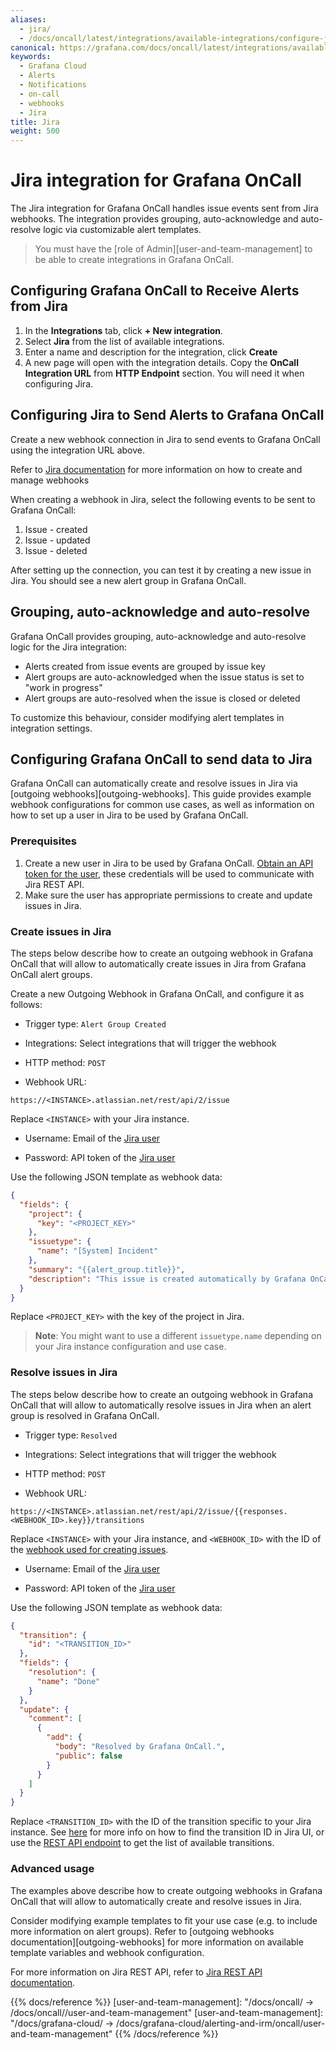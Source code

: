 ```yaml
---
aliases:
  - jira/
  - /docs/oncall/latest/integrations/available-integrations/configure-jira/
canonical: https://grafana.com/docs/oncall/latest/integrations/available-integrations/configure-jira/
keywords:
  - Grafana Cloud
  - Alerts
  - Notifications
  - on-call
  - webhooks
  - Jira
title: Jira
weight: 500
---
```


# Jira integration for Grafana OnCall

The Jira integration for Grafana OnCall handles issue events sent from Jira webhooks.
The integration provides grouping, auto-acknowledge and auto-resolve logic via customizable alert templates.

> You must have the [role of Admin][user-and-team-management] to be able to create integrations in Grafana OnCall.

## Configuring Grafana OnCall to Receive Alerts from Jira

1. In the **Integrations** tab, click **+ New integration**.
2. Select **Jira** from the list of available integrations.
3. Enter a name and description for the integration, click **Create**
4. A new page will open with the integration details. Copy the **OnCall Integration URL** from **HTTP Endpoint** section. You will need it when configuring Jira.

## Configuring Jira to Send Alerts to Grafana OnCall

Create a new webhook connection in Jira to send events to Grafana OnCall using the integration URL above.

Refer to [Jira documentation](https://developer.atlassian.com/server/jira/platform/webhooks/) for more information on how to create and manage webhooks

When creating a webhook in Jira, select the following events to be sent to Grafana OnCall:

1. Issue - created
2. Issue - updated
3. Issue - deleted

After setting up the connection, you can test it by creating a new issue in Jira. You should see a new alert group in Grafana OnCall.

## Grouping, auto-acknowledge and auto-resolve

Grafana OnCall provides grouping, auto-acknowledge and auto-resolve logic for the Jira integration:

- Alerts created from issue events are grouped by issue key
- Alert groups are auto-acknowledged when the issue status is set to "work in progress"
- Alert groups are auto-resolved when the issue is closed or deleted

To customize this behaviour, consider modifying alert templates in integration settings.

## Configuring Grafana OnCall to send data to Jira

Grafana OnCall can automatically create and resolve issues in Jira via [outgoing webhooks][outgoing-webhooks].
This guide provides example webhook configurations for common use cases, as well as information on how to set up a user in Jira to be used by Grafana OnCall.

### Prerequisites

1. Create a new user in Jira to be used by Grafana OnCall. [Obtain an API token for the user](https://id.atlassian.com/manage-profile/security/api-tokens),
these credentials will be used to communicate with Jira REST API.
2. Make sure the user has appropriate permissions to create and update issues in Jira.

### Create issues in Jira

The steps below describe how to create an outgoing webhook in Grafana OnCall that will allow to automatically create
issues in Jira from Grafana OnCall alert groups.

Create a new Outgoing Webhook in Grafana OnCall, and configure it as follows:

- Trigger type: `Alert Group Created`

- Integrations: Select integrations that will trigger the webhook

- HTTP method: `POST`

- Webhook URL:

```text
https://<INSTANCE>.atlassian.net/rest/api/2/issue
```

Replace `<INSTANCE>` with your Jira instance.

- Username: Email of the [Jira user](#prerequisites)

- Password: API token of the [Jira user](#prerequisites)

Use the following JSON template as webhook data:

```json
{
  "fields": {
    "project": {
      "key": "<PROJECT_KEY>"
    },
    "issuetype": {
      "name": "[System] Incident"
    },
    "summary": "{{alert_group.title}}",
    "description": "This issue is created automatically by Grafana OnCall. Alert group {{alert_group.id}}: {{alert_group.permalinks.web}}"
  }
}
```

Replace `<PROJECT_KEY>` with the key of the project in Jira.

>**Note**: You might want to use a different `issuetype.name` depending on your Jira instance configuration and use case.

### Resolve issues in Jira

The steps below describe how to create an outgoing webhook in Grafana OnCall that will allow to automatically resolve
issues in Jira when an alert group is resolved in Grafana OnCall.

- Trigger type: `Resolved`

- Integrations: Select integrations that will trigger the webhook

- HTTP method: `POST`

- Webhook URL:

```text
https://<INSTANCE>.atlassian.net/rest/api/2/issue/{{responses.<WEBHOOK_ID>.key}}/transitions
```

Replace `<INSTANCE>` with your Jira instance, and `<WEBHOOK_ID>` with the ID of the [webhook used for creating issues](#create-issues-in-jira).

- Username: Email of the [Jira user](#prerequisites)

- Password: API token of the [Jira user](#prerequisites)

Use the following JSON template as webhook data:

```json
{
  "transition": {
    "id": "<TRANSITION_ID>"
  },
  "fields": {
    "resolution": {
      "name": "Done"
    }
  },
  "update": {
    "comment": [
      {
        "add": {
          "body": "Resolved by Grafana OnCall.",
          "public": false
        }
      }
    ]
  }
}
```

Replace `<TRANSITION_ID>` with the ID of the transition specific to your Jira instance.
See [here](https://community.atlassian.com/t5/Jira-questions/How-to-fine-transition-ID-of-JIRA/qaq-p/1207483#M385834)
for more info on how to find the transition ID in Jira UI, or use the
[REST API endpoint](https://developer.atlassian.com/cloud/jira/platform/rest/v3/api-group-issues/#api-rest-api-3-issue-issueidorkey-transitions-get)
to get the list of available transitions.

### Advanced usage

The examples above describe how to create outgoing webhooks in Grafana OnCall that will allow to automatically create and resolve issues in Jira.

Consider modifying example templates to fit your use case (e.g. to include more information on alert groups).
Refer to [outgoing webhooks documentation][outgoing-webhooks] for more information on available template variables and webhook configuration.

For more information on Jira REST API, refer to [Jira REST API documentation](https://developer.atlassian.com/cloud/jira/platform/rest/v2/api-group-issues).

{{% docs/reference %}}
[user-and-team-management]: "/docs/oncall/ -> /docs/oncall/<ONCALL VERSION>/user-and-team-management"
[user-and-team-management]: "/docs/grafana-cloud/ -> /docs/grafana-cloud/alerting-and-irm/oncall/user-and-team-management"
{{% /docs/reference %}}
